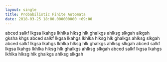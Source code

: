 ```yaml
---
layout: single
title: Probabilistic Finite Automata
date: 2018-03-25 18:00.000000000 +09:00
---
```

abced salkf lkgsa lkahgs lkhlka hlksg hlk ghalkgs ahlksg slkgah alkgsh gksha khgs
abced salkf lkgsa lkahgs lkhlka hlksg hlk ghalkgs ahlksg slkgah 
abced salkf lkgsa lkahgs lkhlka hlksg hlk ghalkgs ahlksg slkgah 
abced salkf lkgsa lkahgs lkhlka hlksg hlk ghalkgs ahlksg slkgah abced salkf lkgsa lkahgs lkhlka hlksg hlk ghalkgs ahlksg slkgah 